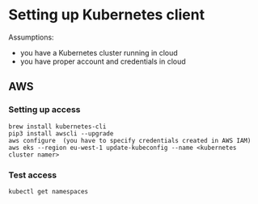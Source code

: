 # Setting up Kubernetes client

Assumptions:

- you have a Kubernetes cluster running in cloud
- you have proper account and credentials in cloud

## AWS

### Setting up access

```
brew install kubernetes-cli
pip3 install awscli --upgrade
aws configure  (you have to specify credentials created in AWS IAM)
aws eks --region eu-west-1 update-kubeconfig --name <kubernetes cluster namer>
```

### Test access

```
kubectl get namespaces
```
